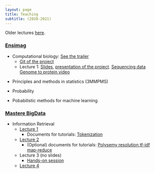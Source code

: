 ```yaml
---
layout: page
title: Teaching
subtitle: (2020-2021)
---
```



Older lectures [here](pastteaching.md).

### [Ensimag](http://ensimag.grenoble-inp.fr/en)

* Computational biology: [See the trailer](teaching/protein-structure-prediction/salmonella_outbreak.mp4)
	* [Git of the project](https://gitlab.ensimag.fr/galiezc/protein-structure-prediction/)
	* Lecture 1: [Slides](teaching/protein-structure-prediction/ctd1.pdf), [presentation of the project](teaching/protein-structure-prediction/session1.html).  [Sequencing data](teaching/protein-structure-prediction/sequences.md) [Genome to protein video](teaching/protein-structure-prediction/seqToProt.webm)

<!--
	* Lecture 2: [FT-COMAR software](teaching/protein-structure-prediction/ft-comar.tgz)
	* Lecture 3: [Slides](teaching/protein-structure-prediction/ctd4.pdf)
-->

<!--* Information Retrieval
	* [Hands-on git](https://gitlab.ensimag.fr/galiezc/hands-on-ir)
	* Lecture 1 and 2: [Slides](teaching/accesInfo/ctd1-IR.pdf)
	* Lecture 3: [Slides](teaching/accesInfo/ctd3-IR.pdf)
-->

* Principles and methods in statistics (3MMPMS)

* Probability

* Pobabilistic methods for machine learning

<!--

* Applications of data science and artificial intelligence (4MMASDIA): case study in metagenomics and medicine.
   * [Lecture 1](teaching/asdia/ctd1/slides-ctd1.pdf): Introduction to case studies of the lecture series, curse of dimensionality, regularization. [Assignment](teaching/asdia/ctd1/quote.tar).
   * [Lecture 2](teaching/asdia/ctd2/slides-ctd2.pdf): Lasso regularization, logistic regression. [Assignment](teaching/asdia/ctd2/quote2.zip).
   * [Lecture 3](teaching/asdia/ctd3/slides-ctd3.pdf): [hands-on](teaching/asdia/ctd3/ibd.zip) predicting Inflammatory Bowel Disease from gut microbiome structure and its [data](teaching/asdia/ctd3/ibdStart.zip).
   * [Lecture 4](teaching/asdia/ctd4/slides-ctd4.pdf): Redundant and imbalanced datasets, [Assignment](teaching/asdia/ctd4/quote4.zip).
-->

<!--* Programming with Python (3MMBPI)
* Machine learning [semester project](https://ensiwiki.ensimag.fr/index.php?title=Projet_de_sp%C3%A9cialit%C3%A9_-_Pr%C3%A9diction_d%27avalanches) (in French, restricted access) for avalanche prediction
* Applications of data science and artificial intelligence (4MMASDIA): case study in metagenomics and medicine.
   * [Lecture 1](teaching/asdia/ctd1/intro-ai-appl-ctd1.pdf): Introduction to case studies of the lecture series, curse of dimensionality, regularization.
   * [Lecture 2](teaching/asdia/ctd2/intro-ai-appl-ctd2.pdf): Regularization, experimental evidence of the curse of dimensionality, logitic regression.
   * [Lecture 3](teaching/asdia/ctd3/intro-ai-appl-ctd3.pdf): [hands-on](teaching/asdia/ctd3/ibd.zip) predicting Inflammatory Bowel Disease from gut microbiome structure and its [data](teaching/asdia/ctd3/ibdStart.zip).
   * [Lecture 4](teaching/asdia/ctd4/intro-ai-appl-ctd4.pdf): Imbalanced datasets
* Algorithmics (3MMALGO)
-->


### [Mastere BigData](http://ensimag.grenoble-inp.fr/masters-mastere-specialise/big-data-analyse-management-et-valorisation-responsable-584683.kjsp)

*  Information Retrieval
	* [Lecture 1](teaching/mastereBigData/ir/ctd1/ctd1-IR.pdf)
		* Documents for tutorials: [Tokenization](teaching/mastereBigData/ir/ctd1/USPatentExtract.pdf)
	* [Lecture 2](teaching/mastereBigData/ir/ctd2/ctd2-IR.pdf)
		* (Optional) documents for tutorials: [Polysemy resolution](teaching/mastereBigData/ir/ctd2/categorySpecificLatentSemanticsPruned.pdf),[tf-idf map-reduce](teaching/mastereBigData/ir/ctd2/tf-idf-map-reduce.pdf)
	* Lecture 3 (no slides)
		* [Hands-on session](https://github.com/ClovisG/WikiSearchEngine/raw/master/doc/tpWikiSearchEngine.pdf) 
	* [Lecture 4](teaching/mastereBigData/ir/ctd4/ctd4-IR.pdf)



<!--*
[Lecture 2](teaching/mastereBigData/ir/ctd2/ctd2-IR.pdf)

   * [Hands-on session](https://github.com/ClovisG/WikiSearchEngine/raw/master/doc/tpWikiSearchEngine.pdf) and its [bigger dataset](https://wetransfer.com/downloads/508fd41429c99e8f064a12dd14157d1020181106173657/eca7d0702f9ae4f2952b2a3c10ab49da20181106173657/ef3671) (temporary link)
   * [Lecture 4](teaching/mastereBigData/ir/ctd4/ctd4-IR.pdf)
-->
